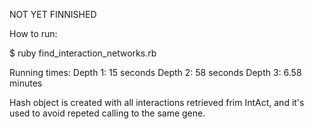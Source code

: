 NOT YET FINNISHED

How to run:

$ ruby find_interaction_networks.rb 

Running times:
Depth 1: 15 seconds
Depth 2: 58 seconds
Depth 3: 6.58 minutes


Hash object is created with all interactions retrieved frim IntAct, and it's used to avoid repeted calling to the same gene.

